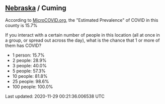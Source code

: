 
## [Nebraska](/united-states/nebraska) / Cuming

According to [MicroCOVID.org](http://microcovid.org),
the "Estimated Prevalence" of COVID in this county is 15.7%

If you interact with a certain number of people in this location
(all at once in a group, or spread out across the day), what is the chance that
1 or more of them has COVID?

- 1 person: 15.7%
- 2 people: 28.9%
- 3 people: 40.0%
- 5 people: 57.3%
- 10 people: 81.8%
- 25 people: 98.6%
- 100 people: 100.0%

Last updated: 2020-11-29 00:21:36.006538 UTC
